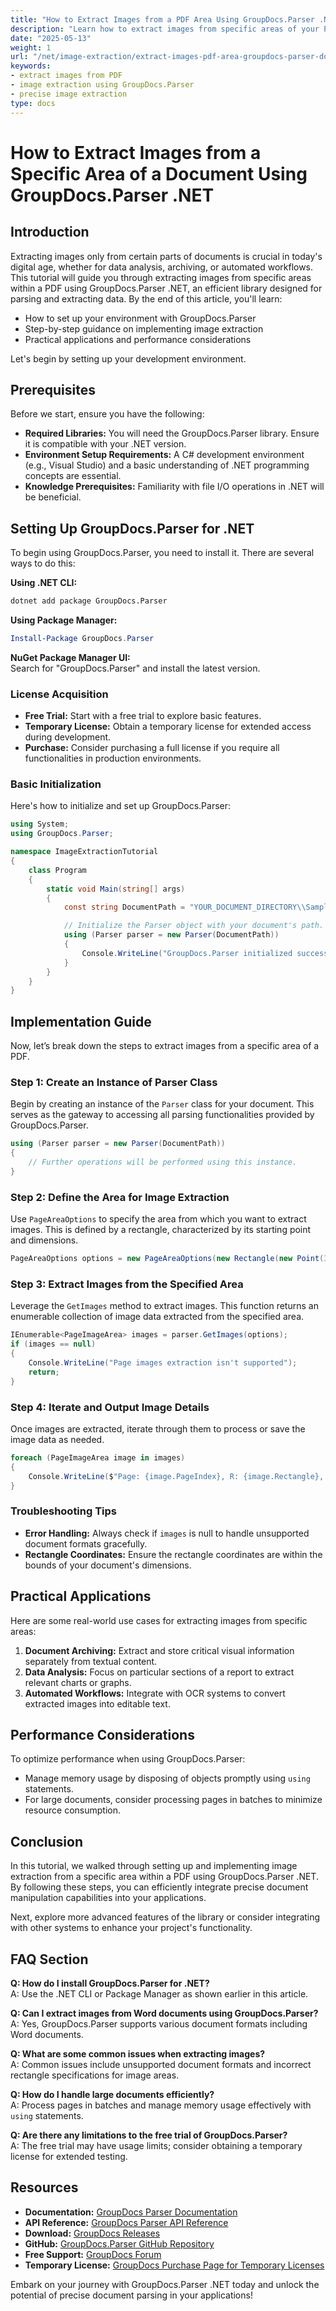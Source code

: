 ```yaml
---
title: "How to Extract Images from a PDF Area Using GroupDocs.Parser .NET&#58; A Comprehensive Guide"
description: "Learn how to extract images from specific areas of your PDFs using GroupDocs.Parser .NET. Follow this step-by-step guide for precise image extraction and enhanced document manipulation."
date: "2025-05-13"
weight: 1
url: "/net/image-extraction/extract-images-pdf-area-groupdocs-parser-dotnet/"
keywords:
- extract images from PDF
- image extraction using GroupDocs.Parser
- precise image extraction
type: docs
---
```

# How to Extract Images from a Specific Area of a Document Using GroupDocs.Parser .NET

## Introduction

Extracting images only from certain parts of documents is crucial in today's digital age, whether for data analysis, archiving, or automated workflows. This tutorial will guide you through extracting images from specific areas within a PDF using GroupDocs.Parser .NET, an efficient library designed for parsing and extracting data. By the end of this article, you'll learn:

- How to set up your environment with GroupDocs.Parser
- Step-by-step guidance on implementing image extraction
- Practical applications and performance considerations

Let's begin by setting up your development environment.

## Prerequisites

Before we start, ensure you have the following:

- **Required Libraries:** You will need the GroupDocs.Parser library. Ensure it is compatible with your .NET version.
- **Environment Setup Requirements:** A C# development environment (e.g., Visual Studio) and a basic understanding of .NET programming concepts are essential.
- **Knowledge Prerequisites:** Familiarity with file I/O operations in .NET will be beneficial.

## Setting Up GroupDocs.Parser for .NET

To begin using GroupDocs.Parser, you need to install it. There are several ways to do this:

**Using .NET CLI:**
```bash
dotnet add package GroupDocs.Parser
```

**Using Package Manager:**
```powershell
Install-Package GroupDocs.Parser
```

**NuGet Package Manager UI:**  
Search for "GroupDocs.Parser" and install the latest version.

### License Acquisition

- **Free Trial:** Start with a free trial to explore basic features.
- **Temporary License:** Obtain a temporary license for extended access during development.
- **Purchase:** Consider purchasing a full license if you require all functionalities in production environments.

### Basic Initialization

Here's how to initialize and set up GroupDocs.Parser:

```csharp
using System;
using GroupDocs.Parser;

namespace ImageExtractionTutorial
{
    class Program
    {
        static void Main(string[] args)
        {
            const string DocumentPath = "YOUR_DOCUMENT_DIRECTORY\\SampleImagesPdf.pdf";

            // Initialize the Parser object with your document's path.
            using (Parser parser = new Parser(DocumentPath))
            {
                Console.WriteLine("GroupDocs.Parser initialized successfully.");
            }
        }
    }
}
```

## Implementation Guide

Now, let’s break down the steps to extract images from a specific area of a PDF.

### Step 1: Create an Instance of Parser Class

Begin by creating an instance of the `Parser` class for your document. This serves as the gateway to accessing all parsing functionalities provided by GroupDocs.Parser.

```csharp
using (Parser parser = new Parser(DocumentPath))
{
    // Further operations will be performed using this instance.
}
```

### Step 2: Define the Area for Image Extraction

Use `PageAreaOptions` to specify the area from which you want to extract images. This is defined by a rectangle, characterized by its starting point and dimensions.

```csharp
PageAreaOptions options = new PageAreaOptions(new Rectangle(new Point(340, 150), new Size(300, 100)));
```

### Step 3: Extract Images from the Specified Area

Leverage the `GetImages` method to extract images. This function returns an enumerable collection of image data extracted from the specified area.

```csharp
IEnumerable<PageImageArea> images = parser.GetImages(options);
if (images == null)
{
    Console.WriteLine("Page images extraction isn't supported");
    return;
}
```

### Step 4: Iterate and Output Image Details

Once images are extracted, iterate through them to process or save the image data as needed.

```csharp
foreach (PageImageArea image in images)
{
    Console.WriteLine($"Page: {image.PageIndex}, R: {image.Rectangle}, Type: {image.FileType}");
}
```

### Troubleshooting Tips

- **Error Handling:** Always check if `images` is null to handle unsupported document formats gracefully.
- **Rectangle Coordinates:** Ensure the rectangle coordinates are within the bounds of your document's dimensions.

## Practical Applications

Here are some real-world use cases for extracting images from specific areas:

1. **Document Archiving:** Extract and store critical visual information separately from textual content.
2. **Data Analysis:** Focus on particular sections of a report to extract relevant charts or graphs.
3. **Automated Workflows:** Integrate with OCR systems to convert extracted images into editable text.

## Performance Considerations

To optimize performance when using GroupDocs.Parser:

- Manage memory usage by disposing of objects promptly using `using` statements.
- For large documents, consider processing pages in batches to minimize resource consumption.

## Conclusion

In this tutorial, we walked through setting up and implementing image extraction from a specific area within a PDF using GroupDocs.Parser .NET. By following these steps, you can efficiently integrate precise document manipulation capabilities into your applications.

Next, explore more advanced features of the library or consider integrating with other systems to enhance your project's functionality.

## FAQ Section

**Q: How do I install GroupDocs.Parser for .NET?**  
A: Use the .NET CLI or Package Manager as shown earlier in this article.

**Q: Can I extract images from Word documents using GroupDocs.Parser?**  
A: Yes, GroupDocs.Parser supports various document formats including Word documents.

**Q: What are some common issues when extracting images?**  
A: Common issues include unsupported document formats and incorrect rectangle specifications for image areas.

**Q: How do I handle large documents efficiently?**  
A: Process pages in batches and manage memory usage effectively with `using` statements.

**Q: Are there any limitations to the free trial of GroupDocs.Parser?**  
A: The free trial may have usage limits; consider obtaining a temporary license for extended testing.

## Resources

- **Documentation:** [GroupDocs Parser Documentation](https://docs.groupdocs.com/parser/net/)
- **API Reference:** [GroupDocs Parser API Reference](https://reference.groupdocs.com/parser/net)
- **Download:** [GroupDocs Releases](https://releases.groupdocs.com/parser/net/)
- **GitHub:** [GroupDocs.Parser GitHub Repository](https://github.com/groupdocs-parser/GroupDocs.Parser-for-.NET)
- **Free Support:** [GroupDocs Forum](https://forum.groupdocs.com/c/parser/10)
- **Temporary License:** [GroupDocs Purchase Page for Temporary Licenses](https://purchase.groupdocs.com/temporary-license/) 

Embark on your journey with GroupDocs.Parser .NET today and unlock the potential of precise document parsing in your applications!

